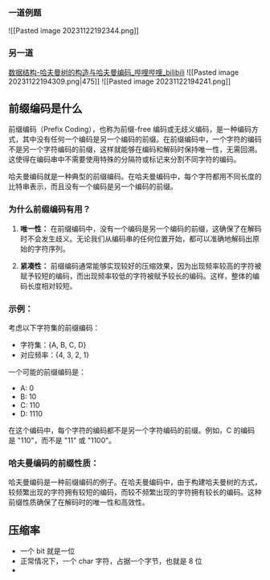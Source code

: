 ### 一道例题

![[Pasted image 20231122192344.png]]
### 另一道
[数据结构-哈夫曼树的构造与哈夫曼编码_哔哩哔哩_bilibili](https://www.bilibili.com/video/BV1s3411q7Vx/?spm_id_from=333.788.recommend_more_video.-1&vd_source=71813afd401a0c905bef9f79a6c08c01)
![[Pasted image 20231122194309.png|475]]
![[Pasted image 20231122194241.png]]
## 前缀编码是什么
前缀编码（Prefix Coding），也称为前缀-free 编码或无歧义编码，是一种编码方式，其中没有任何一个编码是另一个编码的前缀。在前缀编码中，一个字符的编码不是另一个字符编码的前缀，这样就能够在编码和解码时保持唯一性，无需回溯。这使得在编码串中不需要使用特殊的分隔符或标记来分割不同字符的编码。

哈夫曼编码就是一种典型的前缀编码。在哈夫曼编码中，每个字符都用不同长度的比特串表示，而且没有一个编码是另一个编码的前缀。

### 为什么前缀编码有用？

1. **唯一性：** 在前缀编码中，没有一个编码是另一个编码的前缀，这确保了在解码时不会发生歧义。无论我们从编码串的任何位置开始，都可以准确地解码出原始的字符序列。

2. **紧凑性：** 前缀编码通常能够实现较好的压缩效果，因为出现频率较高的字符被赋予较短的编码，而出现频率较低的字符被赋予较长的编码。这样，整体的编码长度相对较短。

### 示例：

考虑以下字符集的前缀编码：

- 字符集：{A, B, C, D}
- 对应频率：{4, 3, 2, 1}

一个可能的前缀编码是：

- A: 0
- B: 10
- C: 110
- D: 1110

在这个编码中，每个字符的编码都不是另一个字符编码的前缀。例如，C 的编码是 "110"，而不是 "11" 或 "1100"。

### 哈夫曼编码的前缀性质：

哈夫曼编码是一种前缀编码的例子。在哈夫曼编码中，由于构建哈夫曼树的方式，较频繁出现的字符拥有较短的编码，而较不频繁出现的字符拥有较长的编码。这种前缀性质确保了在解码时的唯一性和高效性。




## 压缩率
- 一个 bit 就是一位
- 正常情况下，一个 char 字符，占据一个字节，也就是 8 位
- 